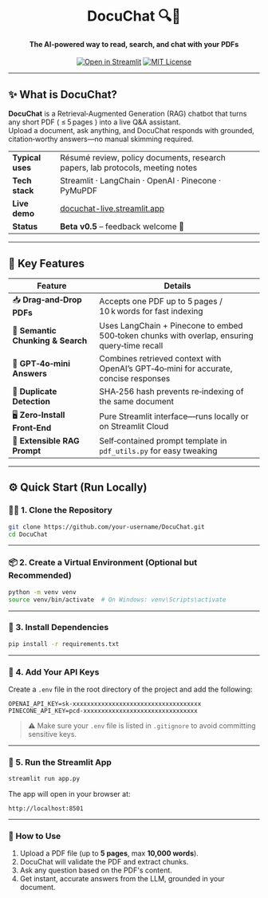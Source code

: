 <!-- ------------------------------------------------------------------- -->
<!--    DocuChat – README                                                -->
<!-- ------------------------------------------------------------------- -->

<h1 align="center">DocuChat 🔍💬</h1>
<h4 align="center">The AI‑powered way to read, search, and chat with your PDFs</h4>

<p align="center">
  <a href="https://docuchat-live.streamlit.app/" target="_blank"><img alt="Open in Streamlit" src="https://static.streamlit.io/badges/streamlit_badge_black_white.svg"></a>
  <a href="https://github.com/KhurramShams/DocuChat.code"><img alt="MIT License" src="https://img.shields.io/badge/License-MIT-green.svg"></a>
</p>

---

## ✨ What is DocuChat?

**DocuChat** is a Retrieval‑Augmented Generation (RAG) chatbot that turns any short PDF ( ≤ 5 pages ) into a live Q&A assistant.  
Upload a document, ask anything, and DocuChat responds with grounded, citation‑worthy answers—no manual skimming required.

|                      |                                                                               |
|----------------------|-------------------------------------------------------------------------------|
| **Typical uses**     | Résumé review, policy documents, research papers, lab protocols, meeting notes |
| **Tech stack**       | Streamlit · LangChain · OpenAI · Pinecone · PyMuPDF                            |
| **Live demo**        | [docuchat-live.streamlit.app](https://docuchat-live.streamlit.app/)                      |
| **Status**           | **Beta v0.5** – feedback welcome 🙌                                           |

---

## 🚀 Key Features

| Feature | Details |
|---------|---------|
| 📥 **Drag‑and‑Drop PDFs** | Accepts one PDF up to 5 pages / 10 k words for fast indexing |
| 🔎 **Semantic Chunking & Search** | Uses LangChain + Pinecone to embed 500‑token chunks with overlap, ensuring query‑time recall |
| 💬 **GPT‑4o‑mini Answers** | Combines retrieved context with OpenAI’s GPT‑4o‑mini for accurate, concise responses |
| 🔄 **Duplicate Detection** | SHA‑256 hash prevents re‑indexing of the same document |
| 🖥 **Zero‑Install Front‑End** | Pure Streamlit interface—runs locally or on Streamlit Cloud |
| 📝 **Extensible RAG Prompt** | Self‑contained prompt template in `pdf_utils.py` for easy tweaking |
---

## ⚙️ Quick Start (Run Locally)

### 🧑‍💻 1. Clone the Repository

```bash
git clone https://github.com/your-username/DocuChat.git
cd DocuChat
```

---

### 📦 2. Create a Virtual Environment (Optional but Recommended)

```bash
python -m venv venv
source venv/bin/activate  # On Windows: venv\Scripts\activate
```

---

### 📂 3. Install Dependencies

```bash
pip install -r requirements.txt
```

---

### 🔐 4. Add Your API Keys

Create a `.env` file in the root directory of the project and add the following:

```env
OPENAI_API_KEY=sk-xxxxxxxxxxxxxxxxxxxxxxxxxxxxxxxxxxxx
PINECONE_API_KEY=pcd-xxxxxxxxxxxxxxxxxxxxxxxxxxxxxxxx
```

> ⚠️ Make sure your `.env` file is listed in `.gitignore` to avoid committing sensitive keys.

---

### 🚀 5. Run the Streamlit App

```bash
streamlit run app.py
```

The app will open in your browser at:

```
http://localhost:8501
```

---

### 📄 How to Use

1. Upload a PDF file (up to **5 pages**, max **10,000 words**).
2. DocuChat will validate the PDF and extract chunks.
3. Ask any question based on the PDF's content.
4. Get instant, accurate answers from the LLM, grounded in your document.
